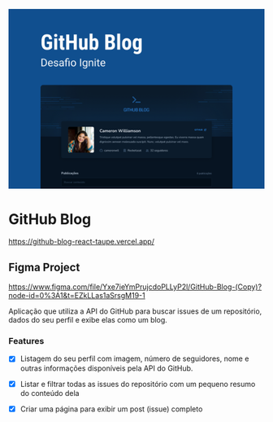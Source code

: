 ![Alt text](Thumbnail.png?raw=true "GitHub Blog")

# GitHub Blog

https://github-blog-react-taupe.vercel.app/

## Figma Project

https://www.figma.com/file/Yxe7ieYmPrujcdoPLLyP2l/GitHub-Blog-(Copy)?node-id=0%3A1&t=EZkLLas1aSrsgM19-1

Aplicação que utiliza a API do GitHub para buscar issues de um repositório, dados do seu perfil e exibe elas como um blog.

### Features

- [x] Listagem do seu perfil com imagem, número de seguidores, nome e outras informações disponíveis pela API do GitHub.

- [x] Listar e filtrar todas as issues do repositório com um pequeno resumo do conteúdo dela

- [x] Criar uma página para exibir um post (issue) completo
